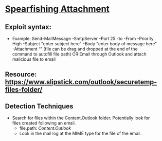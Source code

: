 # [Spearfishing Attachment](https://attack.mitre.org/techniques/T1566/001/)

## Exploit syntax:

* Example: Send-MailMessage -SmtpServer <smtp server ip> -Port 25 -to <enter email here> -From <enter email here> -Priority High -Subject "enter subject here" -Body "enter body of message here" -Attachment “<absolute path of resume file>” (file can be drag and dropped at the end of the command to autofill file path) OR Email through Outlook and attach malicious file to email

## Resource: https://www.slipstick.com/outlook/securetemp-files-folder/


## Detection Techniques

* Search for files within the Content.Outlook folder. Potentially look for files created following an email.
    * file.path: *Content.Outlook*
    * Look in the mail log at the MIME type for the file of the email.